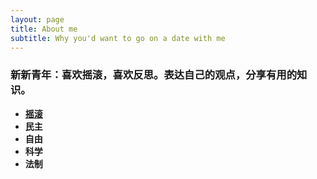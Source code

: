 ```yaml
---
layout: page
title: About me
subtitle: Why you'd want to go on a date with me
---
```


### 新新青年：喜欢摇滚，喜欢反思。表达自己的观点，分享有用的知识。
- **[摇滚](http://music.163.com/playlist/2537340758/45607861/?userid=45607861)**
- **民主**
- **自由**
- **科学**
- **法制**